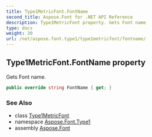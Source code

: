```yaml
---
title: Type1MetricFont.FontName
second_title: Aspose.Font for .NET API Reference
description: Type1MetricFont property. Gets Font name
type: docs
weight: 30
url: /net/aspose.font.type1/type1metricfont/fontname/
---
```

## Type1MetricFont.FontName property

Gets Font name.

```csharp
public override string FontName { get; }
```

### See Also

* class [Type1MetricFont](../)
* namespace [Aspose.Font.Type1](../../../aspose.font.type1/)
* assembly [Aspose.Font](../../../)


